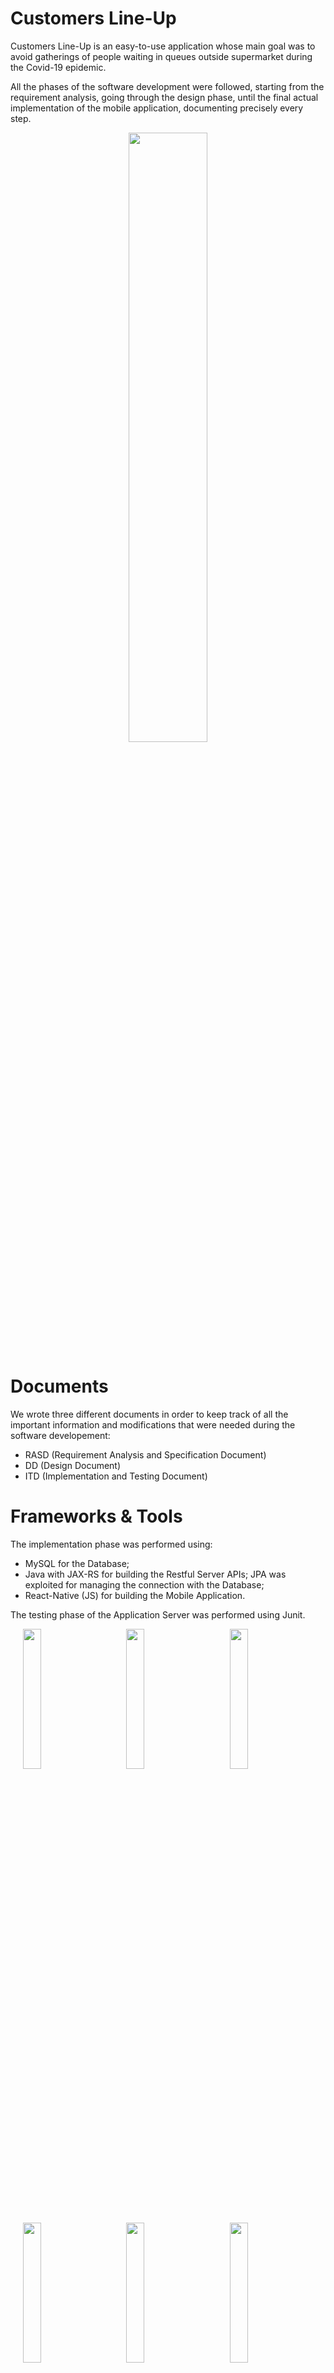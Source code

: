# Customers Line-Up
Customers Line-Up is an easy-to-use application whose main goal was to avoid gatherings of people waiting in queues outside supermarket during the Covid-19 epidemic.

All the phases of the software development were followed, starting from the requirement analysis, going through the design phase, until the final actual implementation of the mobile application, documenting precisely every step.

<p align="center">
  <img width="50%" src="https://github.com/LudovicoRighi/Customers-LineUp/blob/main/ATD/Images/MockupLogo/LogoEnorme.png">
</p>

# Documents
We wrote three different documents in order to keep track of all the important information and modifications that were needed during the software developement:
 - RASD (Requirement Analysis and Specification Document)
 - DD (Design Document)
 - ITD (Implementation and Testing Document)


# Frameworks & Tools 
The implementation phase was performed using:
 - MySQL for the Database;
 - Java with JAX-RS for building the Restful Server APIs; JPA was exploited for managing the connection with the Database;
 - React-Native (JS) for building the Mobile Application.
 
The testing phase of the Application Server was performed using Junit.

<p align="left">
  <img width="24%" hspace="4%" src="https://github.com/LudovicoRighi/RighiGherardi/blob/main/DD/Images/MockupLogo/mockLogin.PNG">
  <img width="24%" hspace="4%" src="https://github.com/LudovicoRighi/RighiGherardi/blob/main/DD/Images/MockupLogo/mockRegistration.PNG">
  <img width="24%" hspace="4%" src="https://github.com/LudovicoRighi/RighiGherardi/blob/main/DD/Images/MockupLogo/mockLineUpNew.PNG">
</p> 

<p align="left">
  <img width="24%" hspace="4%" src="https://github.com/LudovicoRighi/RighiGherardi/blob/main/DD/Images/MockupLogo/mockLineUpSent.PNG">
  <img width="24%" hspace="4%" src="https://github.com/LudovicoRighi/RighiGherardi/blob/main/DD/Images/MockupLogo/mockBookNew.PNG">
  <img width="24%" hspace="4%" src="https://github.com/LudovicoRighi/RighiGherardi/blob/main/DD/Images/MockupLogo/mockQRCode.PNG">
</p>

# External APIs
The Mobile Application uses the Google Map's APIs, in particular:
  - GOOGLE MAPS GEOLOCATION API: to find the exact locations of the Customers.
  - GOOGLE MAPS DISTANCE MATRIX API: to get informations about the recommended route and the duration of the trip (driving, public transportation, walking or cycling) while considering the current traffic situation.

# Group Members
This project was developed for the "Software Engineering II" course at Politecnico di Milano by me (Enrico Gherardi) and my colleague Ludovico Righi.
The final evaluation by our professor was 30/30.
